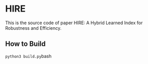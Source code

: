 # HIRE

This is the source code of paper HIRE: A Hybrid Learned Index for Robustness and Efficiency.

## How to Build

``
python3 build.py
``bash
